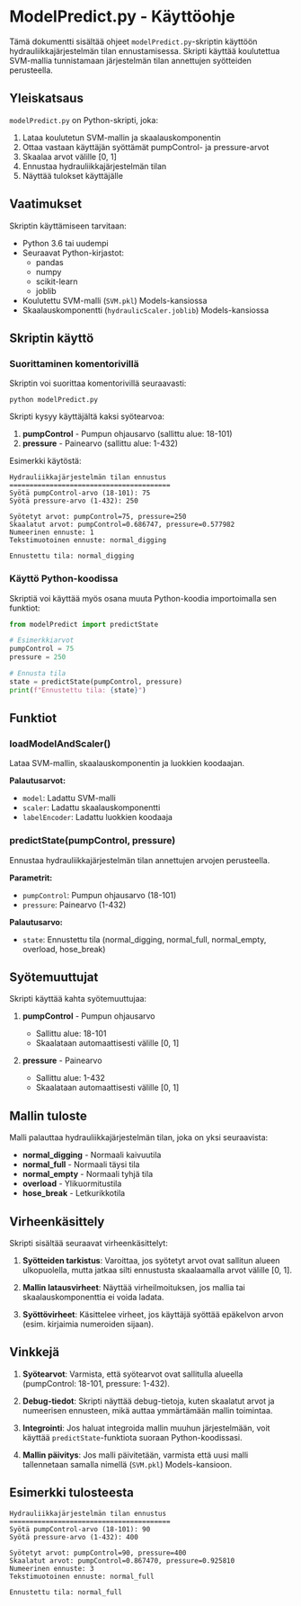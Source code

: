 # ModelPredict.py - Käyttöohje

Tämä dokumentti sisältää ohjeet `modelPredict.py`-skriptin käyttöön hydrauliikkajärjestelmän tilan ennustamisessa. Skripti käyttää koulutettua SVM-mallia tunnistamaan järjestelmän tilan annettujen syötteiden perusteella.

## Yleiskatsaus

`modelPredict.py` on Python-skripti, joka:
1. Lataa koulutetun SVM-mallin ja skaalauskomponentin
2. Ottaa vastaan käyttäjän syöttämät pumpControl- ja pressure-arvot
3. Skaalaa arvot välille [0, 1]
4. Ennustaa hydrauliikkajärjestelmän tilan
5. Näyttää tulokset käyttäjälle

## Vaatimukset

Skriptin käyttämiseen tarvitaan:
- Python 3.6 tai uudempi
- Seuraavat Python-kirjastot:
  - pandas
  - numpy
  - scikit-learn
  - joblib
- Koulutettu SVM-malli (`SVM.pkl`) Models-kansiossa
- Skaalauskomponentti (`hydraulicScaler.joblib`) Models-kansiossa

## Skriptin käyttö

### Suorittaminen komentorivillä

Skriptin voi suorittaa komentorivillä seuraavasti:

```
python modelPredict.py
```

Skripti kysyy käyttäjältä kaksi syötearvoa:
1. **pumpControl** - Pumpun ohjausarvo (sallittu alue: 18-101)
2. **pressure** - Painearvo (sallittu alue: 1-432)

Esimerkki käytöstä:
```
Hydrauliikkajärjestelmän tilan ennustus
========================================
Syötä pumpControl-arvo (18-101): 75
Syötä pressure-arvo (1-432): 250

Syötetyt arvot: pumpControl=75, pressure=250
Skaalatut arvot: pumpControl=0.686747, pressure=0.577982
Numeerinen ennuste: 1
Tekstimuotoinen ennuste: normal_digging

Ennustettu tila: normal_digging
```

### Käyttö Python-koodissa

Skriptiä voi käyttää myös osana muuta Python-koodia importoimalla sen funktiot:

```python
from modelPredict import predictState

# Esimerkkiarvot
pumpControl = 75
pressure = 250

# Ennusta tila
state = predictState(pumpControl, pressure)
print(f"Ennustettu tila: {state}")
```

## Funktiot

### loadModelAndScaler()

Lataa SVM-mallin, skaalauskomponentin ja luokkien koodaajan.

**Palautusarvot:**
- `model`: Ladattu SVM-malli
- `scaler`: Ladattu skaalauskomponentti
- `labelEncoder`: Ladattu luokkien koodaaja

### predictState(pumpControl, pressure)

Ennustaa hydrauliikkajärjestelmän tilan annettujen arvojen perusteella.

**Parametrit:**
- `pumpControl`: Pumpun ohjausarvo (18-101)
- `pressure`: Painearvo (1-432)

**Palautusarvo:**
- `state`: Ennustettu tila (normal_digging, normal_full, normal_empty, overload, hose_break)

## Syötemuuttujat

Skripti käyttää kahta syötemuuttujaa:

1. **pumpControl** - Pumpun ohjausarvo
   - Sallittu alue: 18-101
   - Skaalataan automaattisesti välille [0, 1]

2. **pressure** - Painearvo
   - Sallittu alue: 1-432
   - Skaalataan automaattisesti välille [0, 1]

## Mallin tuloste

Malli palauttaa hydrauliikkajärjestelmän tilan, joka on yksi seuraavista:

- **normal_digging** - Normaali kaivuutila
- **normal_full** - Normaali täysi tila
- **normal_empty** - Normaali tyhjä tila
- **overload** - Ylikuormitustila
- **hose_break** - Letkurikkotila

## Virheenkäsittely

Skripti sisältää seuraavat virheenkäsittelyt:

1. **Syötteiden tarkistus**: Varoittaa, jos syötetyt arvot ovat sallitun alueen ulkopuolella, mutta jatkaa silti ennustusta skaalaamalla arvot välille [0, 1].

2. **Mallin latausvirheet**: Näyttää virheilmoituksen, jos mallia tai skaalauskomponenttia ei voida ladata.

3. **Syöttövirheet**: Käsittelee virheet, jos käyttäjä syöttää epäkelvon arvon (esim. kirjaimia numeroiden sijaan).

## Vinkkejä

1. **Syötearvot**: Varmista, että syötearvot ovat sallitulla alueella (pumpControl: 18-101, pressure: 1-432).

2. **Debug-tiedot**: Skripti näyttää debug-tietoja, kuten skaalatut arvot ja numeerisen ennusteen, mikä auttaa ymmärtämään mallin toimintaa.

3. **Integrointi**: Jos haluat integroida mallin muuhun järjestelmään, voit käyttää `predictState`-funktiota suoraan Python-koodissasi.

4. **Mallin päivitys**: Jos malli päivitetään, varmista että uusi malli tallennetaan samalla nimellä (`SVM.pkl`) Models-kansioon.

## Esimerkki tulosteesta

```
Hydrauliikkajärjestelmän tilan ennustus
========================================
Syötä pumpControl-arvo (18-101): 90
Syötä pressure-arvo (1-432): 400

Syötetyt arvot: pumpControl=90, pressure=400
Skaalatut arvot: pumpControl=0.867470, pressure=0.925810
Numeerinen ennuste: 3
Tekstimuotoinen ennuste: normal_full

Ennustettu tila: normal_full
```
